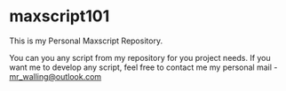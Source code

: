 # maxscript101
This is my Personal Maxscript Repository.

You can you any script from my repository for you project needs.
If you want me to develop any script, feel free to contact me
my personal mail - mr_walling@outlook.com
